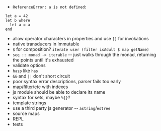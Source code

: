 - `ReferenceError: a is not defined`:
```
let a = 42
let b where
  let a = a
end
```
- allow operator characters in properties and use `[]` for invokations
- native transducers in Immutable
- `$` for composition? `iterate user (filter isAdult $ map getName)`
- `seq :: monad -> iterable` -- just walks through the monad, returning the points until it's exhausted
- validate options
- `hasp` like `has`
- `&&` and `||` don't short circuit
- poor syntax error descriptions, parser fails too early
- map/filter/etc with indexes
- js module should be able to declare its name
- syntax for sets, maybe `%{}`?
- template strings
- use a third party js generator -- `astring`/`estree`
- source maps
- REPL
- tests
